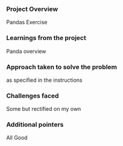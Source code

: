 ### Project Overview

 Pandas Exercise


### Learnings from the project

 Panda overview


### Approach taken to solve the problem

 as specified in the instructions


### Challenges faced

 Some but rectified on my own


### Additional pointers

 All Good


